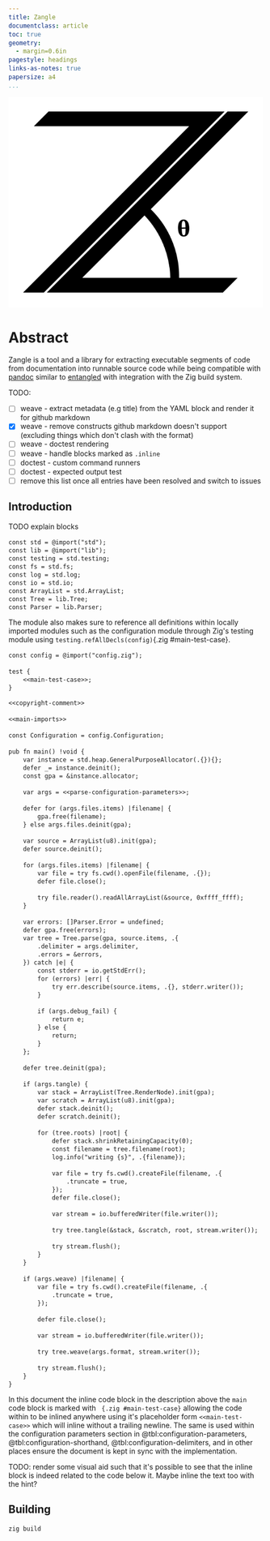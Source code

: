 ```yaml
---
title: Zangle
documentclass: article
toc: true
geometry:
  - margin=0.6in
pagestyle: headings
links-as-notes: true
papersize: a4
...
```


![Zangle logo](assets/svg/zangle.svg?raw=true)

# Abstract

Zangle is a tool and a library for extracting executable segments of code from
documentation into runnable source code while being compatible with [pandoc]
similar to [entangled] with integration with the Zig build system.

TODO:

- [ ] weave - extract metadata (e.g title) from the YAML block and render it for github markdown
- [x] weave - remove constructs github markdown doesn't support (excluding things which don't clash with the format)
- [ ] weave - doctest rendering
- [ ] weave - handle blocks marked as `.inline`
- [ ] doctest - custom command runners
- [ ] doctest - expected output test
- [ ] remove this list once all entries have been resolved and switch to issues

## Introduction

TODO explain blocks

```{.zig #main-imports}
const std = @import("std");
const lib = @import("lib");
const testing = std.testing;
const fs = std.fs;
const log = std.log;
const io = std.io;
const ArrayList = std.ArrayList;
const Tree = lib.Tree;
const Parser = lib.Parser;
```

The module also makes sure to reference all definitions within locally
imported modules such as the configuration module through Zig's testing
module using `testing.refAllDecls(config)`{.zig #main-test-case}.

```{.zig #main-imports}
const config = @import("config.zig");

test {
    <<main-test-case>>;
}
```

```{.zig file="src/main.zig" #main}
<<copyright-comment>>

<<main-imports>>

const Configuration = config.Configuration;

pub fn main() !void {
    var instance = std.heap.GeneralPurposeAllocator(.{}){};
    defer _= instance.deinit();
    const gpa = &instance.allocator;

    var args = <<parse-configuration-parameters>>;

    defer for (args.files.items) |filename| {
        gpa.free(filename);
    } else args.files.deinit(gpa);

    var source = ArrayList(u8).init(gpa);
    defer source.deinit();

    for (args.files.items) |filename| {
        var file = try fs.cwd().openFile(filename, .{});
        defer file.close();

        try file.reader().readAllArrayList(&source, 0xffff_ffff);
    }

    var errors: []Parser.Error = undefined;
    defer gpa.free(errors);
    var tree = Tree.parse(gpa, source.items, .{
        .delimiter = args.delimiter,
        .errors = &errors,
    }) catch |e| {
        const stderr = io.getStdErr();
        for (errors) |err| {
            try err.describe(source.items, .{}, stderr.writer());
        }

        if (args.debug_fail) {
            return e;
        } else {
            return;
        }
    };

    defer tree.deinit(gpa);

    if (args.tangle) {
        var stack = ArrayList(Tree.RenderNode).init(gpa);
        var scratch = ArrayList(u8).init(gpa);
        defer stack.deinit();
        defer scratch.deinit();

        for (tree.roots) |root| {
            defer stack.shrinkRetainingCapacity(0);
            const filename = tree.filename(root);
            log.info("writing {s}", .{filename});

            var file = try fs.cwd().createFile(filename, .{
                .truncate = true,
            });
            defer file.close();

            var stream = io.bufferedWriter(file.writer());

            try tree.tangle(&stack, &scratch, root, stream.writer());

            try stream.flush();
        }
    }

    if (args.weave) |filename| {
        var file = try fs.cwd().createFile(filename, .{
            .truncate = true,
        });

        defer file.close();

        var stream = io.bufferedWriter(file.writer());

        try tree.weave(args.format, stream.writer());

        try stream.flush();
    }
}
```

In this document the inline code block in the description above the `main` code
block is marked with ` {.zig #main-test-case}`
allowing the code within to be inlined anywhere using it's placeholder form
`<<main-test-case>>` which will inline without a trailing newline. The same
is used within the configuration parameters section in @tbl:configuration-parameters,
@tbl:configuration-shorthand, @tbl:configuration-delimiters, and in other places
ensure the document is kept in sync with the implementation.

TODO: render some visual aid such that it's possible to see that the inline
block is indeed related to the code below it. Maybe inline the text too with
the hint?


## Building

```
zig build
```
[pandoc]: pandoc.org
[entangled]: https://entangled.github.io/
